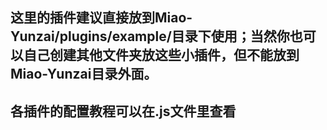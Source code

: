 ## 这里的插件建议直接放到Miao-Yunzai/plugins/example/目录下使用；当然你也可以自己创建其他文件夹放这些小插件，但不能放到Miao-Yunzai目录外面。
## 各插件的配置教程可以在.js文件里查看
